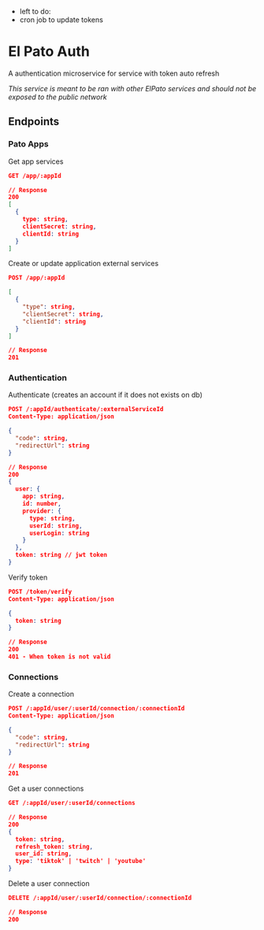 
* left to do:
* cron job to update tokens

# El Pato Auth

A authentication microservice for service with token auto refresh


*This service is meant to be ran with other ElPato services and should not be exposed to the public network*


## Endpoints

### Pato Apps

Get app services

```json
GET /app/:appId

// Response
200
[
  {
    type: string,
    clientSecret: string,
    clientId: string
  }
]
```

Create or update application external services
```json
POST /app/:appId

[
  {
    "type": string,
    "clientSecret": string,
    "clientId": string
  }
]

// Response
201
```

### Authentication

Authenticate (creates an account if it does not exists on db)
```json
POST /:appId/authenticate/:externalServiceId
Content-Type: application/json

{
  "code": string,
  "redirectUrl": string
}

// Response
200
{
  user: {
    app: string,
    id: number,
    provider: {
      type: string,
      userId: string,
      userLogin: string
    }
  },
  token: string // jwt token
}
```

Verify token
```json
POST /token/verify
Content-Type: application/json

{
  token: string
}

// Response
200
401 - When token is not valid
```

### Connections


Create a connection
```json
POST /:appId/user/:userId/connection/:connectionId
Content-Type: application/json

{
  "code": string,
  "redirectUrl": string
}

// Response
201
```


Get a user connections
```json
GET /:appId/user/:userId/connections

// Response 
200
{ 
  token: string,
  refresh_token: string,
  user_id: string,
  type: 'tiktok' | 'twitch' | 'youtube'
}
```

Delete a user connection
```json
DELETE /:appId/user/:userId/connection/:connectionId

// Response
200
```